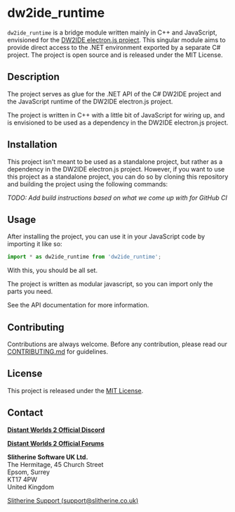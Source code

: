# dw2ide_runtime

`dw2ide_runtime` is a bridge module written mainly in C++ and JavaScript, envisioned for the [DW2IDE electron.js project](). This singular module aims to provide direct access to the .NET environment exported by a separate C# project. The project is open source and is released under the MIT License.

## Description

The project serves as glue for the .NET API of the C# DW2IDE project
and the JavaScript runtime of the DW2IDE electron.js project.

The project is written in C++ with a little bit of JavaScript for wiring up,
and is envisioned to be used as a dependency in the DW2IDE electron.js project.

## Installation

This project isn't meant to be used as a standalone project, but rather as a dependency in the DW2IDE electron.js project. However, if you want to use this project as a standalone project, you can do so by cloning this repository and building the project using the following commands:

*TODO: Add build instructions based on what we come up with for GitHub CI*

## Usage

After installing the project, you can use it in your JavaScript code by importing it like so:

```js
import * as dw2ide_runtime from 'dw2ide_runtime';
```

With this, you should be all set.

The project is written as modular javascript, so you can import only the parts you need.

See the API documentation for more information.

## Contributing

Contributions are always welcome.
Before any contribution, please read our [CONTRIBUTING.md](CONTRIBUTING.md) for guidelines.

## License

This project is released under the [MIT License](LICENSE).

## Contact

**[Distant Worlds 2 Official Discord](https://discord.gg/cnHU38YB6d)**


**[Distant Worlds 2 Official Forums](https://www.matrixgames.com/forums/viewforum.php?f=10151)**


**Slitherine Software UK Ltd.**<br/>
The Hermitage, 45 Church Street<br/>
Epsom, Surrey<br/>
KT17 4PW<br/>
United Kingdom

[Slitherine Support (support@slitherine.co.uk)](mailto:support@slitherine.co.uk)<br/>
